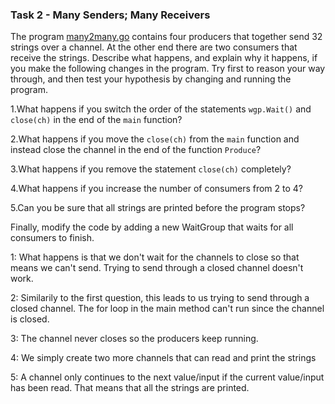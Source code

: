 ### Task 2 - Many Senders; Many Receivers

The program [many2many.go](code/many2many.go) contains four producers that together send 32 strings over a channel.  At the other end there are two consumers that receive the strings.  Describe what happens, and explain why it happens, if you make the following changes in the program.  Try first to reason your way through, and then test your hypothesis by changing and running the program.

1.What happens if you switch the order of the statements `wgp.Wait()` and `close(ch)` in the end of the `main` function?

2.What happens if you move the `close(ch)` from the `main` function and instead close the channel in the end of the function `Produce`?

3.What happens if you remove the statement `close(ch)` completely?

4.What happens if you increase the number of consumers from 2 to 4?

5.Can you be sure that all strings are printed before the program stops?

Finally, modify the code by adding a new WaitGroup that waits for all consumers to finish.

1: What happens is that we don't wait for the channels to close so that means we can't send. Trying to send through a closed channel doesn't work.

2: Similarily to the first question, this leads to us trying to send through a closed channel. The for loop in the main method can't run since the channel is closed.

3: The channel never closes so the producers keep running.

4: We simply create two more channels that can read and print the strings

5: A channel only continues to the next value/input if the current value/input has been read. That means that all the strings are printed.
